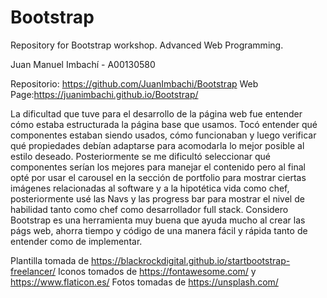 # Bootstrap
Repository for Bootstrap workshop. Advanced Web Programming.

Juan Manuel Imbachí - A00130580

Repositorio: https://github.com/JuanImbachi/Bootstrap
Web Page:https://juanimbachi.github.io/Bootstrap/

La dificultad que tuve para el desarrollo de la página web fue entender cómo estaba estructurada la página base que usamos. 
Tocó entender qué componentes estaban siendo usados, cómo funcionaban y luego verificar qué propiedades debían adaptarse para acomodarla lo mejor posible al estilo deseado. Posteriormente se me dificultó seleccionar qué componentes serían los mejores para manejar el contenido pero al final opté por usar el carousel en la sección de portfolio para mostrar ciertas imágenes relacionadas al software y a la hipotética vida como chef, posteriormente usé las Navs y las progress bar para mostrar el nivel de habilidad tanto como chef como desarrollador full stack.
Considero Bootstrap es una herramienta muy buena que ayuda mucho al crear las págs web, ahorra tiempo y código de una manera fácil y rápida tanto de entender como de implementar.

Plantilla tomada de https://blackrockdigital.github.io/startbootstrap-freelancer/
Iconos tomados de https://fontawesome.com/ y https://www.flaticon.es/
Fotos tomadas de https://unsplash.com/